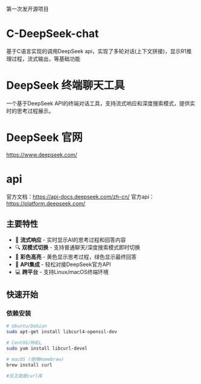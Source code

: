 第一次发开源项目

# C-DeepSeek-chat
基于C语言实现的调用DeepSeek api，实现了多轮对话(上下文拼接)，显示R1推理过程，流式输出，等基础功能

# DeepSeek 终端聊天工具
一个基于DeepSeek API的终端对话工具，支持流式响应和深度搜索模式，提供实时的思考过程展示。

# DeepSeek 官网
https://www.deepseek.com/

# api
官方文档：https://api-docs.deepseek.com/zh-cn/
官方api：https://platform.deepseek.com/

## 主要特性

- 🌊 **流式响应** - 实时显示AI的思考过程和回答内容
- 🔍 **双模式切换** - 支持普通聊天/深度搜索模式即时切换
- 🎨 **彩色高亮** - 黄色显示思考过程，绿色显示最终回答
- 🔑 **API集成** - 轻松对接DeepSeek官方API
- 💻 **跨平台** - 支持Linux/macOS终端环境

## 快速开始

### 依赖安装
```bash
# Ubuntu/Debian
sudo apt-get install libcurl4-openssl-dev

# CentOS/RHEL
sudo yum install libcurl-devel

# macOS (使用Homebrew)
brew install curl

#反正就是curl库
